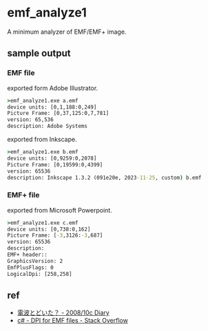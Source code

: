 # emf_analyze1

A minimum analyzer of EMF/EMF+ image.

## sample output

### EMF file

exported form Adobe Illustrator.

```cmd
>emf_analyze1.exe a.emf
device units: [0,1,188:0,249]
Picture Frame: [0,37,125:0,7,781]
version: 65,536
description: Adobe Systems
```

exported from Inkscape.

```cmd
>emf_analyze1.exe b.emf
device units: [0,9259:0,2078]
Picture Frame: [0,19599:0,4399]
version: 65536
description: Inkscape 1.3.2 (091e20e, 2023-11-25, custom) b.emf
```

### EMF+ file

exported from Microsoft Powerpoint.

```cmd
>emf_analyze1.exe c.emf
device units: [0,738:0,162]
Picture Frame: [-3,3126:-3,687]
version: 65536
description:
EMF+ header::
GraphicsVersion: 2
EmfPlusFlags: 0
LogicalDpi: [258,258]
```

## ref

- [電波とどいた？ - 2008/10c Diary](https://ruriko.denpa.org/200810c.html)
- [c# - DPI for EMF files - Stack Overflow](https://stackoverflow.com/questions/2553300/dpi-for-emf-files)
